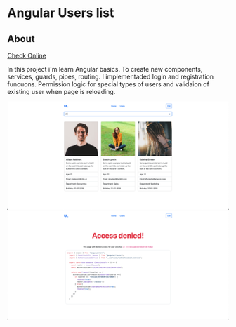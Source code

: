 # Angular Users list

## About

[Check Online](https://angular-ul.netlify.app/#/)

In this project i'm learn Angular basics. To create new components, services, guards, pipes, routing. I implementaded login and registration funcuons. Permission logic for special types of users and validaion of existing user when page is reloading.

![Preview](./src/assets/images/search.png)
![Preview](./src/assets/images/main.png)
